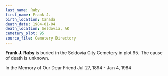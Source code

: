 ```yaml
---
last_name: Raby
first_name: Frank J.
birth_location: Canada
death_date: 1984-01-04
death_location: Seldovia, AK
cemetery_plot: 95
source_file: Cemetery Directory
---
```

**Frank J.   Raby** is buried in the Seldovia City Cemetery in plot 95.  The cause of death is unknown.



In the Memory of Our Dear Friend Jul 27, 1894 - Jan 4, 1984

